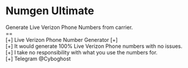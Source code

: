 # Numgen Ultimate
 Generate Live Verizon Phone Numbers from carrier.<br>==<br>
[+] Live Verizon Phone Number Generator [+]<br>
[+] It would generate 100% Live Verizon Phone numbers with no issues.<br>
[+] I take no responsibility with what you use the numbers for.<br>
[+] Telegram @Cyboghost